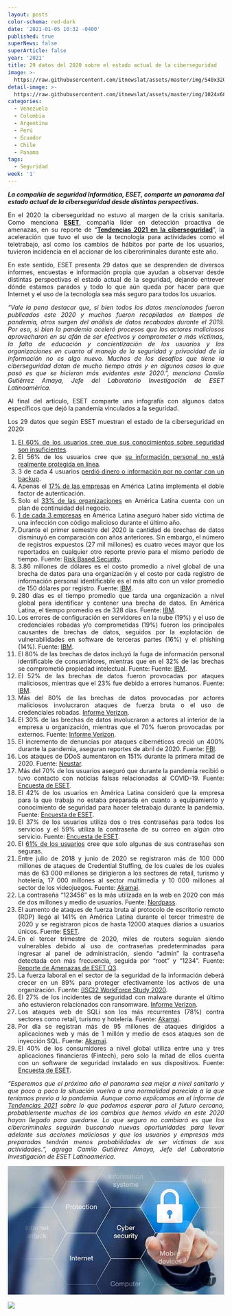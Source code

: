 ```yaml
---
layout: posts
color-schema: red-dark
date: '2021-01-05 10:32 -0400'
published: true
superNews: false
superArticle: false
year: '2021'
title: 29 datos del 2020 sobre el estado actual de la ciberseguridad
image: >-
  https://raw.githubusercontent.com/itnewslat/assets/master/img/540x320/Ciber-seguridad-p.jpg
detail-image: >-
  https://raw.githubusercontent.com/itnewslat/assets/master/img/1024x680/Ciber-seguridad-g.jpg
categories:
  - Venezuela
  - Colombia
  - Argentina
  - Perú
  - Ecuador
  - Chile
  - Panama
tags:
  - Seguridad
week: '1'
---
```

<p style="text-align: justify;"><strong><em>La compañía de seguridad Informática, ESET, comparte un panorama del estado actual de la ciberseguridad desde distintas perspectivas.</em></strong></p>
<p style="text-align: justify;">En el 2020 la ciberseguridad no estuvo al margen de la crisis sanitaria. Como menciona <a href="https://www.eset.com/latam/"><strong>ESET</strong></a>, compañía líder en detección proactiva de amenazas, en su reporte de “<a href="https://www.welivesecurity.com/la-es/2020/12/04/tendencias-ciberseguridad-2021-que-esperar-proximo-ano/"><strong>Tendencias 2021 en la ciberseguridad</strong></a>”, la aceleración que tuvo el uso de la tecnología para actividades como el teletrabajo, así como los cambios de hábitos por parte de los usuarios, tuvieron incidencia en el accionar de los cibercriminales durante este año.</p>
<p style="text-align: justify;">En este sentido, ESET presenta 29 datos que se desprenden de diversos informes, encuestas e información propia que ayudan a observar desde distintas perspectivas el estado actual de la seguridad, dejando entrever dónde estamos parados y todo lo que aún queda por hacer para que Internet y el uso de la tecnología sea más seguro para todos los usuarios.</p>
<p style="text-align: justify;"><em>“Vale la pena destacar que, si bien todos los datos mencionados fueron publicados este 2020 y muchos fueron recopilados en tiempos de pandemia, otros surgen del análisis de datos recabados durante el 2019. Por eso, si bien la pandemia aceleró procesos que los actores maliciosos aprovecharon en su afán de ser efectivos y comprometer a más víctimas, la falta de educación y concientización de los usuarios y las organizaciones en cuanto al manejo de la seguridad y privacidad de la información no es algo nuevo.</em> <em>Muchos de los desafíos que tiene la ciberseguridad datan de mucho tiempo atrás y en algunos casos lo que pasó es que se hicieron más evidentes este 2020.”, menciona Camilo Gutiérrez Amaya, Jefe del Laboratorio Investigación de ESET Latinoamérica.</em></p>
<p style="text-align: justify;">Al final del artículo, ESET comparte una infografía con algunos datos específicos que dejó la pandemia vinculados a la seguridad.</p>
<p style="text-align: justify;">Los 29 datos que según ESET muestran el estado de la ciberseguridad en 2020:<em>
</em></p>

<ol style="text-align: justify;">
	<li><a href="https://www.welivesecurity.com/la-es/infographics/educacion-ciberseguridad-usuarios-mas-conscientes-de-importancia/">El 60% de los usuarios cree que sus conocimientos sobre seguridad son insuficientes</a>.</li>
	<li>El 56% de los usuarios cree que <a href="https://www.welivesecurity.com/la-es/infographics/privacidad-era-digital-opinion-usuarios/">su información personal no está realmente protegida en línea</a>.</li>
	<li>3 de cada 4 usuarios <a href="https://www.welivesecurity.com/la-es/infographics/usuarios-perdieron-dinero-o-informacion-por-no-contar-con-backup/">perdió dinero o información por no contar con un backup</a>.</li>
	<li>Apenas el <a href="https://www.welivesecurity.com/la-es/2020/08/14/pocas-empresas-implementa-doble-factor-autenticacion/">17% de las empresas</a> en América Latina implementa el doble factor de autenticación.</li>
	<li>Solo el <a href="https://www.welivesecurity.com/la-es/2020/08/14/pocas-empresas-implementa-doble-factor-autenticacion/">33% de las organizaciones</a> en América Latina cuenta con un plan de continuidad del negocio.</li>
	<li><a href="https://www.welivesecurity.com/la-es/2020/08/13/un-tercio-empresas-america-latina-tiene-plan-continuidad-negocio/">1 de cada 3 empresas</a> en América Latina aseguró haber sido víctima de una infección con código malicioso durante el último año.</li>
	<li>Durante el primer semestre del 2020 la cantidad de brechas de datos disminuyó en comparación con años anteriores. Sin embargo, el número de registros expuestos (27 mil millones) es cuatro veces mayor que los reportados en cualquier otro reporte previo para el mismo período de tiempo. Fuente: <a href="https://pages.riskbasedsecurity.com/hubfs/Reports/2020/2020%20Mid%20Year%20Data%20Breach%20QuickView%20Report.pdf">Risk Based Security</a>.</li>
	<li>3.86 millones de dólares es el costo promedio a nivel global de una brecha de datos para una organización y el costo por cada registro de información personal identificable es el más alto con un valor promedio de 150 dólares por registro. Fuente: <a href="https://www.ibm.com/security/digital-assets/cost-data-breach-report/#/">IBM</a>.</li>
	<li>280 días es el tiempo promedio que tarda una organización a nivel global para identificar y contener una brecha de datos. En América Latina, el tiempo promedio es de 328 días. Fuente: <a href="https://www.ibm.com/security/digital-assets/cost-data-breach-report/#/">IBM</a>.</li>
	<li>Los errores de configuración en servidores en la nube (19%) y el uso de credenciales robadas y/o comprometidas (19%) fueron los principales causantes de brechas de datos, seguidos por la explotación de vulnerabilidades en software de terceras partes (16%) y el phishing (14%). Fuente: <a href="https://www.ibm.com/security/digital-assets/cost-data-breach-report/#/">IBM</a>.</li>
	<li>El 80% de las brechas de datos incluyó la fuga de información personal identificable de consumidores, mientras que en el 32% de las brechas se comprometió propiedad intelectual. Fuente: Fuente: <a href="https://www.ibm.com/security/digital-assets/cost-data-breach-report/#/">IBM</a>.</li>
	<li>El 52% de las brechas de datos fueron provocadas por ataques maliciosos, mientras que el 23% fue debido a errores humanos. Fuente: <a href="https://www.ibm.com/security/digital-assets/cost-data-breach-report/#/">IBM</a>.</li>
	<li>Más del 80% de las brechas de datos provocadas por actores maliciosos involucraron ataques de fuerza bruta o el uso de credenciales robadas. <a href="https://enterprise.verizon.com/resources/reports/dbir/">Informe Verizon</a>.</li>
	<li>El 30% de las brechas de datos involucraron a actores al interior de la empresa u organización, mientras que el 70% fueron provocadas por externos. Fuente: <a href="https://enterprise.verizon.com/resources/reports/dbir/">Informe Verizon</a>.</li>
	<li>El incremento de denuncias por ataques cibernéticos creció un 400% durante la pandemia, aseguran reportes de abril de 2020. Fuente: <a href="https://thehill.com/policy/cybersecurity/493198-fbi-sees-spike-in-cyber-crime-reports-during-coronavirus-pandemic">FBI</a>.</li>
	<li>Los ataques de DDoS aumentaron en 151% durante la primera mitad de 2020. Fuente: <a href="https://www.home.neustar/resources/whitepapers/cyber-threats-and-trends-report-2020-first-half">Neustar</a>.</li>
	<li>Más del 70% de los usuarios aseguró que durante la pandemia recibió o tuvo contacto con noticias falsas relacionadas al COVID-19. Fuente: <a href="https://www.welivesecurity.com/la-es/2020/07/02/fake-news-riesgos-covid-19/">Encuesta de ESET</a>.</li>
	<li>El 42% de los usuarios en América Latina consideró que la empresa para la que trabaja no estaba preparada en cuanto a equipamiento y conocimiento de seguridad para hacer teletrabajo durante la pandemia. Fuente: <a href="https://www.welivesecurity.com/la-es/2020/06/23/teletrabajo-seguro-empresas-no-estaban-preparadas/">Encuesta de ESET</a>.</li>
	<li>El 37% de los usuarios utiliza dos o tres contraseñas para todos los servicios y el 59% utiliza la contraseña de su correo en algún otro servicio. Fuente: <a href="https://www.welivesecurity.com/la-es/infographics/habitos-usuarios-relacion-uso-contrasenas/">Encuesta de ESET</a>.</li>
	<li>El <a href="https://www.welivesecurity.com/la-es/infographics/habitos-usuarios-relacion-uso-contrasenas/">61% de los usuarios</a> cree que solo algunas de sus contraseñas son seguras.</li>
	<li>Entre julio de 2018 y junio de 2020 se registraron más de 100 000 millones de ataques de Credential Stuffing, de los cuales de los cuales más de 63 000 millones se dirigieron a los sectores de retail, turismo y hotelería, 17 000 millones al sector multimedia y 10 000 millones al sector de los videojuegos. Fuente: <a href="https://www.akamai.com/es/es/resources/our-thinking/state-of-the-internet-report/">Akamai</a>.</li>
	<li>La contraseña “123456” es la más utilizada en la web en 2020 con más de dos millones y medio de usuarios. Fuente: <a href="https://nordpass.com/most-common-passwords-list/">Nordpass</a>.</li>
	<li>El aumento de ataques de fuerza bruta al protocolo de escritorio remoto (RDP) llegó al 141% en América Latina durante el tercer trimestre de 2020 y se registraron picos de hasta 12000 ataques diarios a usuarios únicos. Fuente: <a href="https://www.welivesecurity.com/la-es/2020/11/30/aumentaron-ataques-fuerza-bruta-rdp-america-latina/">ESET</a>.</li>
	<li>En el tercer trimestre de 2020, miles de routers seguían siendo vulnerables debido al uso de contraseñas predeterminadas para ingresar al panel de administración, siendo “admin” la contraseña detectada con más frecuencia, seguida por “root” y “1234”. Fuente: <a href="https://www.welivesecurity.com/wp-content/uploads/2020/11/Q3-2020_Threat_Report-ESP.pdf">Reporte de Amenazas de ESET Q3</a>.</li>
	<li>La fuerza laboral en el sector de la seguridad de la información deberá crecer en un 89% para proteger efectivamente los activos de una organización. Fuente: <a href="https://www.isc2.org/Research/Workforce-Study">(ISC)2 WorkForce Study 2020</a>.</li>
	<li>El 27% de los incidentes de seguridad con malware durante el último año estuvieron relacionados con ransomware. <a href="https://enterprise.verizon.com/resources/reports/dbir/">Informe Verizon</a>.</li>
	<li>Los ataques web de SQLi son los más recurrentes (78%) contra sectores como retail, turismo y hotelería. Fuente: <a href="https://www.akamai.com/es/es/resources/our-thinking/state-of-the-internet-report/">Akamai</a>.</li>
	<li>Por día se registran más de 95 millones de ataques dirigidos a aplicaciones web y más de 1 millón y medio de esos ataques son de inyección SQL. Fuente: <a href="https://globe.akamai.com/">Akamai</a>.</li>
	<li>El 40% de los consumidores a nivel global utiliza entre una y tres aplicaciones financieras (Fintech), pero solo la mitad de ellos cuenta con un software de seguridad instalado en sus dispositivos. Fuente: <a href="https://www.eset.com/int/about/newsroom/press-releases/research/eset-reveals-global-fintech-research-examining-attitudes-towards-financial-technology-and-cybersecu/">Encuesta de ESET</a>.</li>
</ol>
<p style="text-align: justify;"><em>“Esperemos que el próximo año el panorama sea mejor a nivel sanitario y que poco a poco la situación vuelva a una normalidad parecida a la que teníamos previo a la pandemia. Aunque como explicamos en el informe de </em><a href="https://www.welivesecurity.com/la-es/2020/12/04/tendencias-ciberseguridad-2021-que-esperar-proximo-ano/"><em>Tendencias 2021</em></a><em> sobre lo que podemos esperar para el futuro cercano, probablemente muchos de los cambios que hemos vivido en este 2020 hayan llegado para quedarse. Lo que seguro no cambiará es que los cibercriminales seguirán buscando nuevas oportunidades para llevar adelante sus acciones maliciosas y que los usuarios y empresas más preparadas tendrán menos probabilidades de ser víctimas de sus actividades</em>.<em>”, agrega Camilo Gutiérrez Amaya, Jefe del Laboratorio Investigación de ESET Latinoamérica.</em></p>

![](https://raw.githubusercontent.com/itnewslat/assets/master/img/540x320/Ciber-seguridad-p.jpg)


<img src="https://tracker.metricool.com/c3po.jpg?hash=56f88a41e39ab42c063cc51676587a04"/>